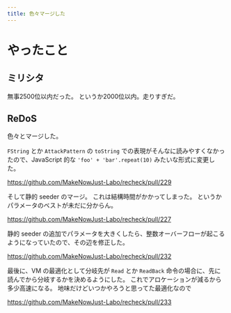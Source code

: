 ```yaml
---
title: 色々マージした
---
```


# やったこと

## ミリシタ

無事2500位以内だった。
というか2000位以内。走りすぎだ。

## ReDoS

色々とマージした。

`FString` とか `AttackPattern` の `toString` での表現がそんなに読みやすくなかったので、JavaScript 的な `'foo' + 'bar'.repeat(10)` みたいな形式に変更した。

<https://github.com/MakeNowJust-Labo/recheck/pull/229>

そして静的 seeder のマージ。
これは結構時間がかかってしまった。
というかパラメータのベストが未だに分からん。

<https://github.com/MakeNowJust-Labo/recheck/pull/227>

静的 seeder の追加でパラメータを大きくしたら、整数オーバーフローが起こるようになっていたので、その辺を修正した。

<https://github.com/MakeNowJust-Labo/recheck/pull/232>

最後に、VM の最適化として分岐先が `Read` とか `ReadBack` 命令の場合に、先に読んでから分岐するかを決めるようにした。
これでアロケーションが減るから多少高速になる。
地味だけどいつかやろうと思ってた最適化なので

<https://github.com/MakeNowJust-Labo/recheck/pull/233>
